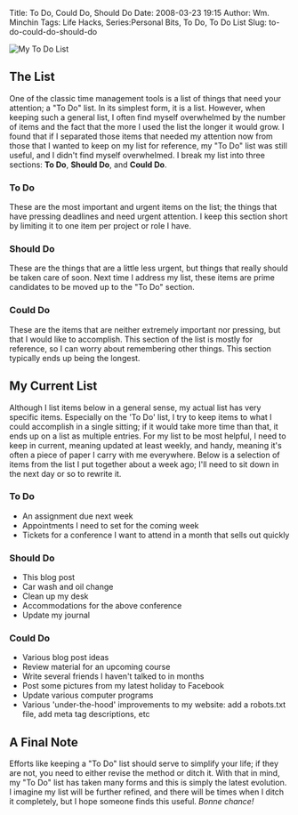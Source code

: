 Title: To Do, Could Do, Should Do
Date: 2008-03-23 19:15
Author: Wm. Minchin
Tags: Life Hacks, Series:Personal Bits, To Do, To Do List
Slug: to-do-could-do-should-do

![My To Do
List](http://1.bp.blogspot.com/_fWUoqQ2t4Js/R-b--HCggRI/AAAAAAAAAeo/4bVqor7te9Y/s400/To+Do+List.JPG)

## The List

One of the classic time management tools is a list of things that need
your attention; a "To Do" list. In its simplest form, it is a list.
However, when keeping such a general list, I often find myself
overwhelmed by the number of items and the fact that the more I used the
list the longer it would grow. I found that if I separated those items
that needed my attention now from those that I wanted to keep on my list
for reference, my "To Do" list was still useful, and I didn't find
myself overwhelmed. I break my list into three sections: **To Do**,
**Should Do**, and **Could Do**.

### To Do

These are the most important and urgent items on the list; the things
that have pressing deadlines and need urgent attention. I keep this
section short by limiting it to one item per project or role I have.

### Should Do

These are the things that are a little less urgent, but things that
really should be taken care of soon. Next time I address my list, these
items are prime candidates to be moved up to the "To Do" section.

### Could Do

These are the items that are neither extremely important nor pressing,
but that I would like to accomplish. This section of the list is mostly
for reference, so I can worry about remembering other things. This
section typically ends up being the longest.

## My Current List

Although I list items below in a general sense, my actual list has very
specific items. Especially on the 'To Do' list, I try to keep items to
what I could accomplish in a single sitting; if it would take more time
than that, it ends up on a list as multiple entries. For my list to be
most helpful, I need to keep in current, meaning updated at least
weekly, and handy, meaning it's often a piece of paper I carry with me
everywhere. Below is a selection of items from the list I put together
about a week ago; I'll need to sit down in the next day or so to rewrite
it.

### To Do

-   An assignment due next week
-   Appointments I need to set for the coming week
-   Tickets for a conference I want to attend in a month that sells out
    quickly

### Should Do

-   This blog post
-   Car wash and oil change
-   Clean up my desk
-   Accommodations for the above conference
-   Update my journal

### Could Do

-   Various blog post ideas
-   Review material for an upcoming course
-   Write several friends I haven't talked to in months
-   Post some pictures from my latest holiday to Facebook
-   Update various computer programs
-   Various 'under-the-hood' improvements to my website: add a
    robots.txt file, add meta tag descriptions, etc

## A Final Note

Efforts like keeping a "To Do" list should serve to simplify your life;
if they are not, you need to either revise the method or ditch it. With
that in mind, my "To Do" list has taken many forms and this is simply
the latest evolution. I imagine my list will be further refined, and
there will be times when I ditch it completely, but I hope someone finds
this useful. *Bonne chance!*

